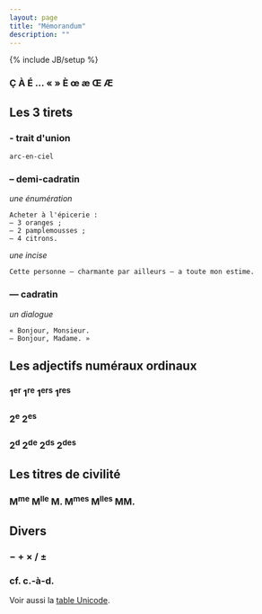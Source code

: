 ```yaml
---
layout: page
title: "Mémorandum"
description: ""
---
```

{% include JB/setup %}

### Ç À É … « » È œ æ Œ Æ

## Les 3 tirets

### - trait d'union

	arc-en-ciel

### &ndash; demi-cadratin
_une énumération_

    Acheter à l'épicerie :  
    – 3 oranges ;  
    – 2 pamplemousses ;  
    – 4 citrons.

_une incise_

	Cette personne – charmante par ailleurs – a toute mon estime.

### &mdash; cadratin
_un dialogue_

	« Bonjour, Monsieur.
	— Bonjour, Madame. »

## Les adjectifs numéraux ordinaux

### 1<sup>er</sup> 1<sup>re</sup> 1<sup>ers</sup> 1<sup>res</sup>

### 2<sup>e</sup> 2<sup>es</sup>

### 2<sup>d</sup> 2<sup>de</sup> 2<sup>ds</sup> 2<sup>des</sup>

## Les titres de civilité
### M<sup>me</sup> M<sup>lle</sup> M. M<sup>mes</sup> M<sup>lles</sup> MM.

## Divers

### − + × / ±

### cf. c.-à-d.

Voir aussi la [table Unicode](http://fr.wikipedia.org/wiki/Table_des_caract%C3%A8res_Unicode).
